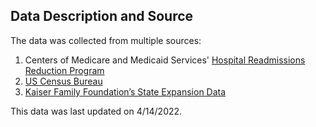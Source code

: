 ## Data Description and Source
The data was collected from multiple sources:
1. Centers of Medicare and Medicaid Services' [Hospital Readmissions Reduction Program](https://www.cms.gov/Medicare/Medicare-Fee-for-Service-Payment/AcuteInpatientPPS/Readmissions-Reduction-Program) 
2. [US Census Bureau](https://www.census.gov/data.html)
3. [Kaiser Family Foundation’s State Expansion Data](https://www.kff.org/medicaid/issue-brief/status-of-state-medicaid-expansion-decisions-interactive-map/)

This data was last updated on 4/14/2022.

